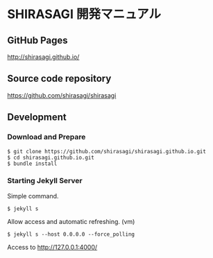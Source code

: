 # SHIRASAGI 開発マニュアル

## GitHub Pages

http://shirasagi.github.io/

## Source code repository

https://github.com/shirasagi/shirasagi

## Development

### Download and Prepare

```
$ git clone https://github.com/shirasagi/shirasagi.github.io.git
$ cd shirasagi.github.io.git
$ bundle install
```

### Starting Jekyll Server

Simple command.

```
$ jekyll s
```

Allow access and automatic refreshing. (vm)

```
$ jekyll s --host 0.0.0.0 --force_polling
```

Access to http://127.0.0.1:4000/
